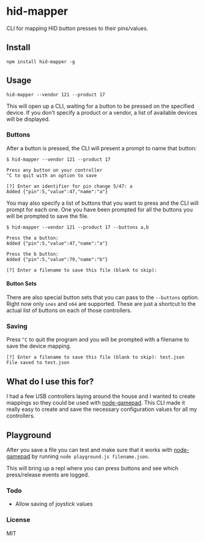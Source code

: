 hid-mapper
==========

CLI for mapping HID button presses to their pins/values.


## Install

`npm install hid-mapper -g`


## Usage

`hid-mapper --vendor 121 --product 17`

This will open up a CLI, waiting for a button to be pressed on the specified device. If you don't specify a product or a vendor, a list of available devices will be displayed.


### Buttons

After a button is pressed, the CLI will present a prompt to name that button:

```
$ hid-mapper --vendor 121 --product 17

Press any button on your controller
^C to quit with an option to save

[?] Enter an identifier for pin change 5/47: a
Added {"pin":5,"value":47,"name":"a"}
```

You may also specify a list of buttons that you want to press and the CLI will prompt for each one. One you have been prompted for all the buttons you will be prompted to save the file.

```
$ hid-mapper --vendor 121 --product 17 --buttons a,b

Press the a button:
Added {"pin":5,"value":47,"name":"a"}

Press the b button:
Added {"pin":5,"value":79,"name":"b"}

[?] Enter a filename to save this file (blank to skip):
```

#### Button Sets

There are also special button sets that you can pass to the `--buttons` option. Right now only `snes` and `n64` are supported. These are just a shortcut to the actual list of buttons on each of those controllers.


### Saving

Press `^C` to quit the program and you will be prompted with a filename to save the device mapping.

```
[?] Enter a filename to save this file (blank to skip): test.json
File saved to test.json
```


## What do I use this for?

I had a few USB controllers laying around the house and I wanted to create mappings so they could be used with [node-gamepad](https://www.npmjs.org/package/node-gamepad). This CLI made it really easy to create and save the necessary configuration values for all my controllers.


## Playground

After you save a file you can test and make sure that it works with [node-gamepad](https://www.npmjs.org/package/node-gamepad) by running `node playground.js filename.json`.

This will bring up a repl where you can press buttons and see which press/release events are logged.


### Todo

- Allow saving of joystick values


### License

MIT